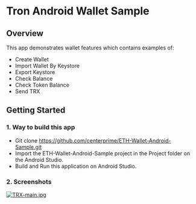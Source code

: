 # Tron Android Wallet Sample

## Overview 

This app demonstrates wallet features which contains examples of: 
  - Create Wallet
  - Import Wallet By Keystore
  - Export Keystore
  - Check Balance
  - Check Token Balance
  - Send TRX


## Getting Started 

### 1. Way to build this app 
- Git clone https://github.com/centerprime/ETH-Wallet-Android-Sample.git 
- Import the ETH-Wallet-Android-Sample project in the Project folder on the Android Studio.
- Build and Run this application on Android Studio. 

### 2. Screenshots
[![TRX-main.jpg](https://github.com/Exxuslee/Tron/blob/main/main.png)](https://github.com/Exxuslee/Tron/blob/main/main.png)
